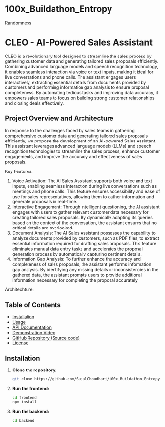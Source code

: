 # 100x_Buildathon_Entropy
Randomness

# CLEO - AI-Powered Sales Assistant

CLEO is a revolutionary tool designed to streamline the sales process by gathering customer data and generating tailored sales proposals efficiently. Combining advanced language models and speech recognition technology, it enables seamless interaction via voice or text inputs, making it ideal for live conversations and phone calls. The assistant engages users interactively, extracting essential details from documents provided by customers and performing information gap analysis to ensure proposal completeness. By automating tedious tasks and improving data accuracy, it empowers sales teams to focus on building strong customer relationships and closing deals effectively.

## Project Overview and Architecture

In response to the challenges faced by sales teams in gathering comprehensive customer data and generating tailored sales proposals efficiently, we propose the development of an AI-powered Sales Assistant. This assistant leverages advanced language models (LLMs) and speech recognition technologies to streamline the sales process, enhance customer engagements, and improve the accuracy and effectiveness of sales proposals.

Key Features:

1. Voice Activation: The AI Sales Assistant supports both voice and text inputs, enabling seamless interaction during live conversations such as meetings and phone calls. This feature ensures accessibility and ease of use for sales representatives, allowing them to gather information and generate proposals in real-time.
2. Interactive Engagement: Through intelligent questioning, the AI assistant engages with users to gather relevant customer data necessary for creating tailored sales proposals. By dynamically adapting its queries based on the context of the conversation, the assistant ensures that no critical details are overlooked.
3. Document Analysis: The AI Sales Assistant possesses the capability to analyze documents provided by customers, such as PDF files, to extract essential information required for drafting sales proposals. This feature eliminates manual data entry tasks and accelerates the proposal generation process by automatically capturing pertinent details.
4. Information Gap Analysis: To further enhance the accuracy and completeness of sales proposals, the assistant performs information gap analysis. By identifying any missing details or inconsistencies in the gathered data, the assistant prompts users to provide additional information necessary for completing the proposal accurately.

Architechture:

## Table of Contents

- [Installation](#installation)
- [Usage](#usage)
- [API Documentation](#api-documentation)
- [Demonstration Video](#demonstration-video)
- [GitHub Repository (Source code)](#github-repository-source-code)
- [License](#license)

## Installation

1. **Clone the repository:**

   ```sh
   git clone https://github.com/SujalChoudhari/100x_Buildathon_Entropy.git
   
2. **Run the frontend:**

   ```sh
   cd frontend
   npm install
3. **Run the backend:**

      ```sh
   cd backend
